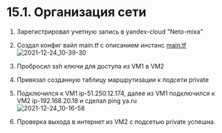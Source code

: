 # 15.1. Организация сети    
1. Зарегистрировал учетную запись в yandex-cloud "Neto-mixa"    
2. Создал конфиг вайл main.tf с описанием инстанс [main.tf](https://github.com/Kostromin-Mixa/15.1._yandex-cloud/blob/main/main.tf)   
![2021-12-24_10-39-30](https://user-images.githubusercontent.com/78191008/147321089-427d98c6-087a-40a3-bd9d-98d3d859f734.png)   

3. Пробросил ssh ключи для доступа из VM1 в VM2    
4. Привязал созданную таблицу маршрутизации к подсети private  
5. Подключился к VM1 ip-51.250.12.174, далее из VM1 подключился к VM2 ip-192.168.20.18 и сделал ping ya.ru    
 ![2021-12-24_10-16-58](https://user-images.githubusercontent.com/78191008/147320647-be79600d-6da7-4e32-8413-4eff538bc481.png)   
6. Проверка выхода в интернет из VM2 с подсетью private успешна.
